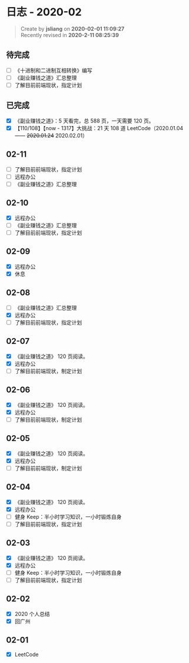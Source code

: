 日志 - 2020-02
===

> Create by **jsliang** on **2020-02-01 11:09:27**  
> Recently revised in **2020-2-11 08:25:39**

## 待完成

* [ ] 《十进制和二进制互相转换》编写
* [ ] 《副业赚钱之道》汇总整理
* [ ] 了解目前前端现状，指定计划

## 已完成

* [x] 《副业赚钱之道》：5 天看完，总 588 页，一天需要 120 页。
* [x] 【110/108】【now - 1317】大挑战：21 天 108 道 LeetCode（2020.01.04 —— ~~2020.01.24~~ 2020.02.01）

## 02-11

* [ ] 了解目前前端现状，指定计划
* [ ] 远程办公
* [ ] 《副业赚钱之道》汇总整理

## 02-10

* [x] 远程办公
* [ ] 《副业赚钱之道》汇总整理
* [ ] 了解目前前端现状，指定计划

## 02-09

* [x] 远程办公
* [x] 休息

## 02-08

* [ ] 《副业赚钱之道》汇总整理
* [x] 远程办公
* [ ] 了解目前前端现状，指定计划

## 02-07

* [x] 《副业赚钱之道》 120 页阅读。
* [x] 远程办公
* [ ] 了解目前前端现状，制定计划

## 02-06

* [x] 《副业赚钱之道》 120 页阅读。
* [x] 远程办公
* [ ] 了解目前前端现状，制定计划

## 02-05

* [x] 《副业赚钱之道》 120 页阅读。
* [x] 远程办公
* [ ] 了解目前前端现状，制定计划

## 02-04

* [x] 《副业赚钱之道》 120 页阅读。
* [x] 远程办公
* [ ] 健身 Keep：半小时学习知识，一小时锻炼自身
* [ ] 了解目前前端现状，指定计划

## 02-03

* [x] 《副业赚钱之道》 120 页阅读。
* [x] 远程办公
* [ ] 健身 Keep：半小时学习知识，一小时锻炼自身
* [ ] 了解目前前端现状，指定计划

## 02-02

* [x] 2020 个人总结
* [x] 回广州

## 02-01

* [x] LeetCode